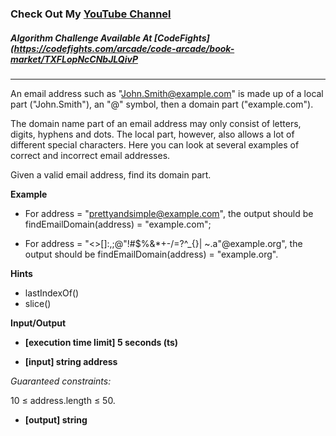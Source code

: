 ### Check Out My [YouTube Channel](https://www.youtube.com/@golbargnet)

##### Algorithm Challenge Available At [CodeFights](https://codefights.com/arcade/code-arcade/book-market/TXFLopNcCNbJLQivP
---
An email address such as "John.Smith@example.com" is made up of a local part ("John.Smith"), an "@" symbol, then a domain part ("example.com").

The domain name part of an email address may only consist of letters, digits, hyphens and dots. The local part, however, also allows a lot of different special characters. Here you can look at several examples of correct and incorrect email addresses.

Given a valid email address, find its domain part.

**Example**

-   For address = "prettyandsimple@example.com", the output should be
    findEmailDomain(address) = "example.com";

-   For address = "<>[]:,;@\"!#$%&*+-/=?^_{}| ~.a\"@example.org", the output should be
    findEmailDomain(address) = "example.org".

**Hints**
-   lastIndexOf()
-   slice()

**Input/Output**

- **[execution time limit] 5 seconds (ts)**

- **[input] string address**

*Guaranteed constraints:*

10 ≤ address.length ≤ 50.

- **[output] string**

